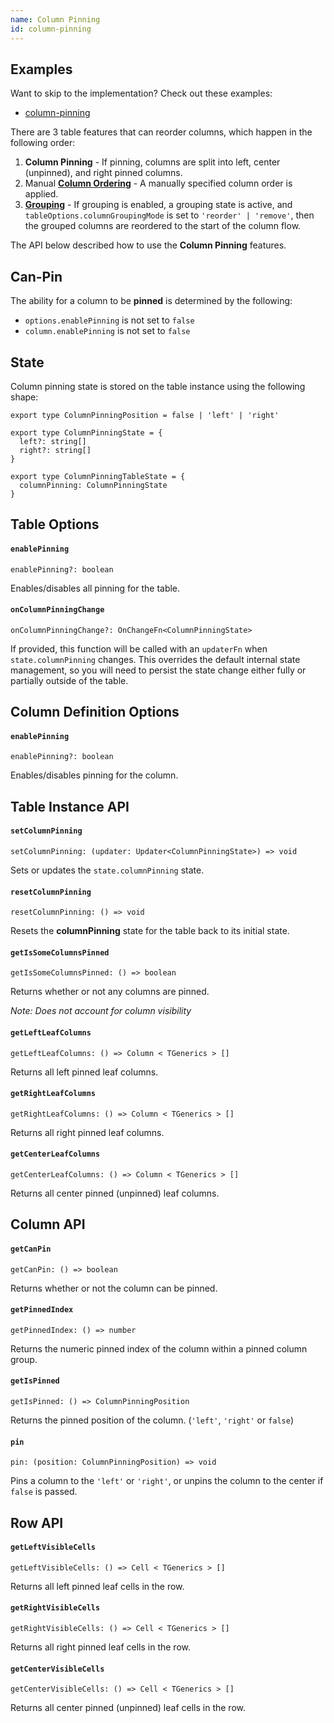 ```yaml
---
name: Column Pinning
id: column-pinning
---
```


## Examples

Want to skip to the implementation? Check out these examples:

- [column-pinning](../examples/column-pinning)

There are 3 table features that can reorder columns, which happen in the following order:

1. **Column Pinning** - If pinning, columns are split into left, center (unpinned), and right pinned columns.
2. Manual [**Column Ordering**](../column-ordering) - A manually specified column order is applied.
3. [**Grouping**](../grouping) - If grouping is enabled, a grouping state is active, and `tableOptions.columnGroupingMode` is set to `'reorder' | 'remove'`, then the grouped columns are reordered to the start of the column flow.

The API below described how to use the **Column Pinning** features.

## Can-Pin

The ability for a column to be **pinned** is determined by the following:

- `options.enablePinning` is not set to `false`
- `column.enablePinning` is not set to `false`

## State

Column pinning state is stored on the table instance using the following shape:

```tsx
export type ColumnPinningPosition = false | 'left' | 'right'

export type ColumnPinningState = {
  left?: string[]
  right?: string[]
}

export type ColumnPinningTableState = {
  columnPinning: ColumnPinningState
}
```

## Table Options

#### `enablePinning`

```tsx
enablePinning?: boolean
```

Enables/disables all pinning for the table.

#### `onColumnPinningChange`

```tsx
onColumnPinningChange?: OnChangeFn<ColumnPinningState>
```

If provided, this function will be called with an `updaterFn` when `state.columnPinning` changes. This overrides the default internal state management, so you will need to persist the state change either fully or partially outside of the table.

## Column Definition Options

#### `enablePinning`

```tsx
enablePinning?: boolean
```

Enables/disables pinning for the column.

## Table Instance API

#### `setColumnPinning`

```tsx
setColumnPinning: (updater: Updater<ColumnPinningState>) => void
```

Sets or updates the `state.columnPinning` state.

#### `resetColumnPinning`

```tsx
resetColumnPinning: () => void
```

Resets the **columnPinning** state for the table back to its initial state.

#### `getIsSomeColumnsPinned`

```tsx
getIsSomeColumnsPinned: () => boolean
```

Returns whether or not any columns are pinned.

_Note: Does not account for column visibility_

#### `getLeftLeafColumns`

```tsx
getLeftLeafColumns: () => Column < TGenerics > []
```

Returns all left pinned leaf columns.

#### `getRightLeafColumns`

```tsx
getRightLeafColumns: () => Column < TGenerics > []
```

Returns all right pinned leaf columns.

#### `getCenterLeafColumns`

```tsx
getCenterLeafColumns: () => Column < TGenerics > []
```

Returns all center pinned (unpinned) leaf columns.

## Column API

#### `getCanPin`

```tsx
getCanPin: () => boolean
```

Returns whether or not the column can be pinned.

#### `getPinnedIndex`

```tsx
getPinnedIndex: () => number
```

Returns the numeric pinned index of the column within a pinned column group.

#### `getIsPinned`

```tsx
getIsPinned: () => ColumnPinningPosition
```

Returns the pinned position of the column. (`'left'`, `'right'` or `false`)

#### `pin`

```tsx
pin: (position: ColumnPinningPosition) => void
```

Pins a column to the `'left'` or `'right'`, or unpins the column to the center if `false` is passed.

## Row API

#### `getLeftVisibleCells`

```tsx
getLeftVisibleCells: () => Cell < TGenerics > []
```

Returns all left pinned leaf cells in the row.

#### `getRightVisibleCells`

```tsx
getRightVisibleCells: () => Cell < TGenerics > []
```

Returns all right pinned leaf cells in the row.

#### `getCenterVisibleCells`

```tsx
getCenterVisibleCells: () => Cell < TGenerics > []
```

Returns all center pinned (unpinned) leaf cells in the row.
